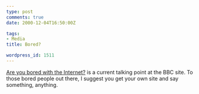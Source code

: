 ```yaml
---
type: post
comments: true
date: 2000-12-04T16:50:00Z

tags:
- Media
title: Bored?

wordpress_id: 1511
---
```


[Are you bored with the Internet?](http://news.bbc.co.uk/hi/english/talking_point/newsid_1054000/1054502.stm) is a current talking point at the BBC site. To those bored people out there, I suggest you get your own site and say something, anything. 
